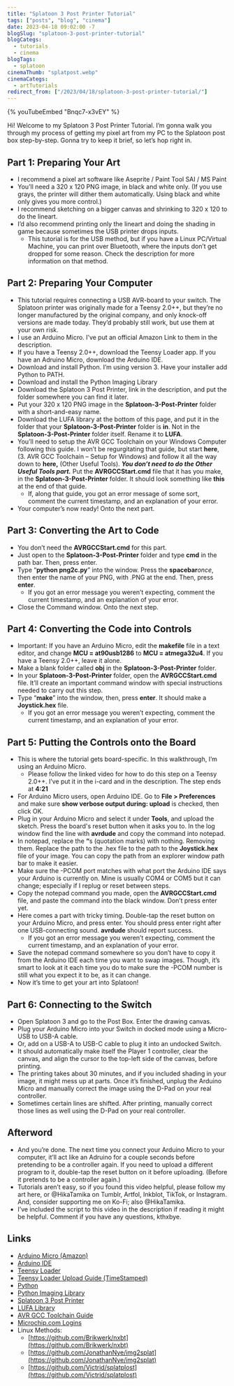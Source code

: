 ```yaml
---
title: "Splatoon 3 Post Printer Tutorial"
tags: ["posts", "blog", "cinema"]
date: 2023-04-18 09:02:00 -7
blogSlug: "splatoon-3-post-printer-tutorial"
blogCategs:
  - tutorials
  - cinema
blogTags:
  - splatoon
cinemaThumb: "splatpost.webp"
cinemaCategs:
  - artTutorials
redirect_from: ["/2023/04/18/splatoon-3-post-printer-tutorial/"]
---
```

{% youTubeEmbed "Bnqc7-x3vEY" %}

Hi! Welcome to my Splatoon 3 Post Printer Tutorial. I’m gonna walk you through my process of getting my pixel art from my PC to the Splatoon post box step-by-step. Gonna try to keep it brief, so let’s hop right in.

## Part 1: Preparing Your Art

- I recommend a pixel art software like Aseprite / Paint Tool SAI / MS Paint
- You’ll need a 320 x 120 PNG image, in black and white only. (If you use grays, the printer will dither them automatically. Using black and white only gives you more control.)
- I recommend sketching on a bigger canvas and shrinking to 320 x 120 to do the lineart.
- I’d also recommend printing only the lineart and doing the shading in game because sometimes the USB printer drops inputs.
    - This tutorial is for the USB method, but if you have a Linux PC/Virtual Machine, you can print over Bluetooth, where the inputs don’t get dropped for some reason. Check the description for more information on that method.

## Part 2: Preparing Your Computer

- This tutorial requires connecting a USB AVR-board to your switch. The Splatoon printer was originally made for a Teensy 2.0++, but they’re no longer manufactured by the original company, and only knock-off versions are made today. They’d probably still work, but use them at your own risk.
- I use an Arduino Micro. I’ve put an official Amazon Link to them in the description.
- If you have a Teensy 2.0++, download the Teensy Loader app. If you have an Adruino Micro, download the Arduino IDE.
- Download and install Python. I’m using version 3. Have your installer add Python to PATH.
- Download and install the Python Imaging Library
- Download the Splatoon 3 Post Printer, link in the description, and put the folder somewhere you can find it later.
- Put your 320 x 120 PNG image in the **Splatoon-3-Post-Printer** folder with a short-and-easy name.
- Download the LUFA library at the bottom of this page, and put it in the folder that your **Splatoon-3-Post-Printer** folder is **in**. Not in the **Splatoon-3-Post-Printer** folder itself. Rename it to **LUFA**.
- You’ll need to setup the AVR GCC Toolchain on your Windows Computer following this guide. I won’t be regurgitating that guide, but start **here**, (3. AVR GCC Toolchain – Setup for Windows) and follow it all the way down to **here,** (Other Useful Tools). _**You don’t need to do the Other Useful Tools part.**_ Put the **AVRGCCStart.cmd** file that it has you make, in the **Splatoon-3-Post-Printer** folder. It should look something like **this** at the end of that guide.
    - If, along that guide, you got an error message of some sort, comment the current timestamp, and an explanation of your error.
- Your computer’s now ready! Onto the next part.

## Part 3: Converting the Art to Code

- You don’t need the **AVRGCCStart.cmd** for this part.
- Just open to the **Splatoon-3-Post-Printer** folder and type **cmd** in the path bar. Then, press enter.
- Type “**python png2c.py**” into the window. Press the **spacebar**_once_, then enter the name of your PNG, with .PNG at the end. Then, press **enter**.
    - If you got an error message you weren’t expecting, comment the current timestamp, and an explanation of your error.
- Close the Command window. Onto the next step.

## Part 4: Converting the Code into Controls

- Important: If you have an Arduino Micro, edit the **makefile** file in a text editor, and change **MCU = at90usb1286** to **MCU = atmega32u4**. If you have a Teensy 2.0++, leave it alone.
- Make a blank folder called **obj** in the **Splatoon-3-Post-Printer** folder.
- In your **Splatoon-3-Post-Printer** folder, open the **AVRGCCStart.cmd** file. It’ll create an important command window with special instructions needed to carry out this step.
- Type “**make**” into the window, then, press **enter**. It should make a **Joystick.hex** file.
    - If you got an error message you weren’t expecting, comment the current timestamp, and an explanation of your error.

## Part 5: Putting the Controls onto the Board

- This is where the tutorial gets board-specific. In this walkthrough, I’m using an Arduino Micro.
    - Please follow the linked video for how to do this step on a Teensy 2.0++. I’ve put it in the i-card and in the description. The step ends at **4:21**
- For Arduino Micro users, open Arduino IDE. Go to **File > Preferences** and make sure **show verbose output during: upload** is checked, then click OK.
- Plug in your Arduino Micro and select it under **Tools**, and upload the sketch. Press the board's reset button when it asks you to. In the log window find the line with **avrdude** and copy the command into notepad.
- In notepad, replace the <b>“</b>s (quotation marks) with nothing. Removing them. Replace the path to the .hex file to the path to the **Joystick.hex** file of your image. You can copy the path from an explorer window path bar to make it easier.
- Make sure the -PCOM port matches with what port the Arduino IDE says your Arduino is currently on. Mine is usually COM4 or COM5 but it can change; especially if I replug or reset between steps.
- Copy the notepad command you made, open the **AVRGCCStart.cmd** file, and paste the command into the black window. Don’t press enter yet.
- Here comes a part with tricky timing. Double-tap the reset button on your Arduino Micro, and press enter. You should press enter right after one USB-connecting sound. **avrdude** should report success.
    - If you got an error message you weren’t expecting, comment the current timestamp, and an explanation of your error.
- Save the notepad command somewhere so you don’t have to copy it from the Arduino IDE each time you want to swap images. Though, it’s smart to look at it each time you do to make sure the -PCOM number is still what you expect it to be, as it can change.
- Now it’s time to get your art into Splatoon!

## Part 6: Connecting to the Switch

- Open Splatoon 3 and go to the Post Box. Enter the drawing canvas.
- Plug your Arduino Micro into your Switch in docked mode using a Micro-USB to USB-A cable.
- Or, add on a USB-A to USB-C cable to plug it into an undocked Switch.
- It should automatically make itself the Player 1 controller, clear the canvas, and align the cursor to the top-left side of the canvas, before printing.
- The printing takes about 30 minutes, and if you included shading in your image, it might mess up at parts. Once it’s finished, unplug the Arduino Micro and manually correct the image using the D-Pad on your real controller.
- Sometimes certain lines are shifted. After printing, manually correct those lines as well using the D-Pad on your real controller.

## Afterword

- And you’re done. The next time you connect your Arduino Micro to your computer, it’ll act like an Adruino for a couple seconds before pretending to be a controller again. If you need to upload a different program to it, double-tap the reset button on it before uploading. (Before it pretends to be a controller again.)
- Tutorials aren’t easy, so if you found this video helpful, please follow my art here, or @HikaTamika on Tumblr, Artfol, Inkblot, TikTok, or Instagram. And, consider supporting me on Ko-Fi; also @HikaTamika.
- I’ve included the script to this video in the description if reading it might be helpful. Comment if you have any questions, kthxbye.

## Links

- [Arduino Micro (Amazon)](https://www.amazon.com/Arduino-Micro-Headers-A000053-Controller/dp/B00AFY2S56/)
- [Arduino IDE](https://www.arduino.cc/en/software/)
- [Teensy Loader](https://www.pjrc.com/teensy/loader.html)
- [Teensy Loader Upload Guide (TimeStamped)](https://youtu.be/C-QRc6lb-LM?t=225)
- [Python](https://www.python.org/downloads/)
- [Python Imaging Library](https://python-pillow.org/)
- [Splatoon 3 Post Printer](https://github.com/tarxf/Splatoon-3-Post-Printer)
- [LUFA Library](https://www.fourwalledcubicle.com/LUFA.php)
- [AVR GCC Toolchain Guide](https://tinusaur.com/guides/avr-gcc-toolchain/)
- [Microchip.com Logins](https://bugmenot.com/view/atmel.com/)
- Linux Methods:
    - [https://github.com/Brikwerk/nxbt](https://github.com/Brikwerk/nxbt)
    - [https://github.com/JonathanNye/img2splat](https://github.com/JonathanNye/img2splat)
    - [https://github.com/Victrid/splatplost](https://github.com/Victrid/splatplost)